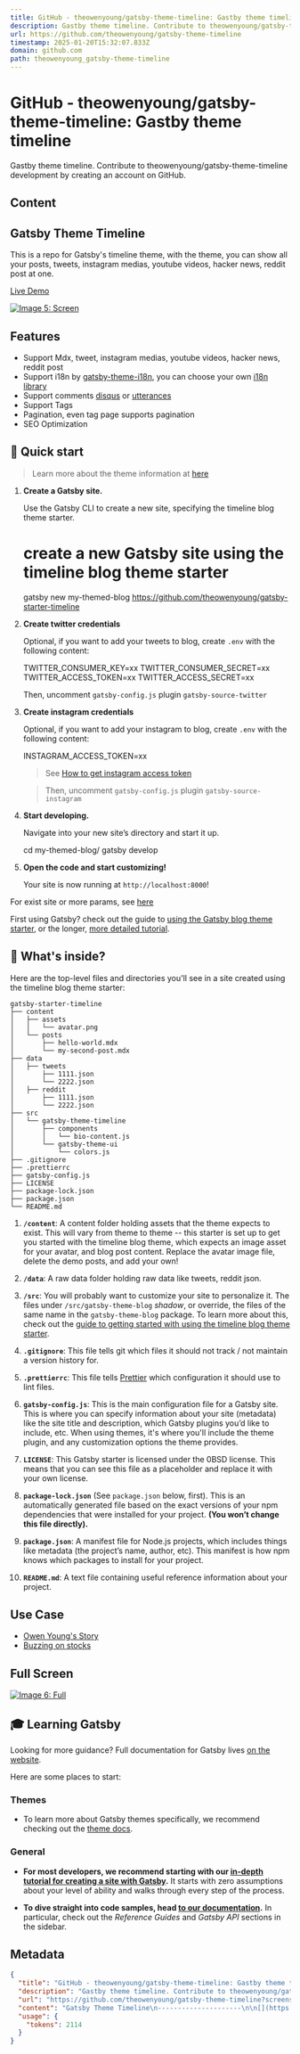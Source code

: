 ```yaml
---
title: GitHub - theowenyoung/gatsby-theme-timeline: Gastby theme timeline
description: Gastby theme timeline. Contribute to theowenyoung/gatsby-theme-timeline development by creating an account on GitHub.
url: https://github.com/theowenyoung/gatsby-theme-timeline
timestamp: 2025-01-20T15:32:07.833Z
domain: github.com
path: theowenyoung_gatsby-theme-timeline
---
```


# GitHub - theowenyoung/gatsby-theme-timeline: Gastby theme timeline


Gastby theme timeline. Contribute to theowenyoung/gatsby-theme-timeline development by creating an account on GitHub.


## Content

Gatsby Theme Timeline
---------------------

[](https://github.com/theowenyoung/gatsby-theme-timeline?screenshot=true#gatsby-theme-timeline)

This is a repo for Gatsby's timeline theme, with the theme, you can show all your posts, tweets, instagram medias, youtube videos, hacker news, reddit post at one.

[Live Demo](https://gatsby-theme-timeline.owenyoung.com/)

[![Image 5: Screen](https://camo.githubusercontent.com/a5d4d44d5f4a05ee4b41c2911491b245d02281fb0dd00dfa55958fa70ae35d9e/68747470733a2f2f692e696d6775722e636f6d2f367949544934452e706e67)](https://camo.githubusercontent.com/a5d4d44d5f4a05ee4b41c2911491b245d02281fb0dd00dfa55958fa70ae35d9e/68747470733a2f2f692e696d6775722e636f6d2f367949544934452e706e67)

Features
--------

[](https://github.com/theowenyoung/gatsby-theme-timeline?screenshot=true#features)

*   Support Mdx, tweet, instagram medias, youtube videos, hacker news, reddit post
*   Support i18n by [gatsby-theme-i18n](https://www.gatsbyjs.com/plugins/gatsby-theme-i18n/), you can choose your own [i18n library](https://github.com/gatsbyjs/themes/tree/master/packages)
*   Support comments [disqus](https://disqus.com/) or [utterances](https://utteranc.es/)
*   Support Tags
*   Pagination, even tag page supports pagination
*   SEO Optimization

🚀 Quick start
--------------

[](https://github.com/theowenyoung/gatsby-theme-timeline?screenshot=true#-quick-start)

> Learn more about the theme information at [here](https://github.com/theowenyoung/gatsby-theme-timeline/tree/main/packages/gatsby-theme-timeline#readme)

1.  **Create a Gatsby site.**
    
    Use the Gatsby CLI to create a new site, specifying the timeline blog theme starter.
    
    # create a new Gatsby site using the timeline blog theme starter
    gatsby new my-themed-blog https://github.com/theowenyoung/gatsby-starter-timeline
    
2.  **Create twitter credentials**
    
    Optional, if you want to add your tweets to blog, create `.env` with the following content:
    
    TWITTER\_CONSUMER\_KEY\=xx
    TWITTER\_CONSUMER\_SECRET\=xx
    TWITTER\_ACCESS\_TOKEN\=xx
    TWITTER\_ACCESS\_SECRET\=xx
    
    Then, uncomment `gatsby-config.js` plugin `gatsby-source-twitter`
    
3.  **Create instagram credentials**
    
    Optional, if you want to add your instagram to blog, create `.env` with the following content:
    
    INSTAGRAM\_ACCESS\_TOKEN\=xx
    
    > See [How to get instagram access token](https://github.com/nbcommunication/InstagramBasicDisplayApi#creating-a-facebook-app)
    
    > Then, uncomment `gatsby-config.js` plugin `gatsby-source-instagram`
    
4.  **Start developing.**
    
    Navigate into your new site’s directory and start it up.
    
    cd my-themed-blog/
    gatsby develop
    
5.  **Open the code and start customizing!**
    
    Your site is now running at `http://localhost:8000`!
    

For exist site or more params, see [here](https://github.com/theowenyoung/gatsby-theme-timeline/tree/main/packages/gatsby-theme-timeline#readme)

First using Gatsby? check out the guide to [using the Gatsby blog theme starter](https://gatsbyjs.com/docs/themes/using-a-gatsby-theme), or the longer, [more detailed tutorial](https://gatsbyjs.com/tutorial/using-a-theme).

🧐 What's inside?
-----------------

[](https://github.com/theowenyoung/gatsby-theme-timeline?screenshot=true#-whats-inside)

Here are the top-level files and directories you'll see in a site created using the timeline blog theme starter:

```
gatsby-starter-timeline
├── content
│   ├── assets
│   │   └── avatar.png
│   └── posts
│       ├── hello-world.mdx
│       └── my-second-post.mdx
├── data
│   ├── tweets
│       ├── 1111.json
│       └── 2222.json
│   ├── reddit
│       ├── 1111.json
│       └── 2222.json
├── src
│   └── gatsby-theme-timeline
│       ├── components
│       │   └── bio-content.js
│       └── gatsby-theme-ui
│           └── colors.js
├── .gitignore
├── .prettierrc
├── gatsby-config.js
├── LICENSE
├── package-lock.json
├── package.json
└── README.md
```

1.  **`/content`**: A content folder holding assets that the theme expects to exist. This will vary from theme to theme -- this starter is set up to get you started with the timeline blog theme, which expects an image asset for your avatar, and blog post content. Replace the avatar image file, delete the demo posts, and add your own!
    
2.  **`/data`**: A raw data folder holding raw data like tweets, reddit json.
    
3.  **`/src`**: You will probably want to customize your site to personalize it. The files under `/src/gatsby-theme-blog` _shadow_, or override, the files of the same name in the `gatsby-theme-blog` package. To learn more about this, check out the [guide to getting started with using the timeline blog theme starter](https://gatsbyjs.com/docs/themes/using-a-gatsby-theme).
    
4.  **`.gitignore`**: This file tells git which files it should not track / not maintain a version history for.
    
5.  **`.prettierrc`**: This file tells [Prettier](https://prettier.io/) which configuration it should use to lint files.
    
6.  **`gatsby-config.js`**: This is the main configuration file for a Gatsby site. This is where you can specify information about your site (metadata) like the site title and description, which Gatsby plugins you’d like to include, etc. When using themes, it's where you'll include the theme plugin, and any customization options the theme provides.
    
7.  **`LICENSE`**: This Gatsby starter is licensed under the 0BSD license. This means that you can see this file as a placeholder and replace it with your own license.
    
8.  **`package-lock.json`** (See `package.json` below, first). This is an automatically generated file based on the exact versions of your npm dependencies that were installed for your project. **(You won’t change this file directly).**
    
9.  **`package.json`**: A manifest file for Node.js projects, which includes things like metadata (the project’s name, author, etc). This manifest is how npm knows which packages to install for your project.
    
10.  **`README.md`**: A text file containing useful reference information about your project.
    

Use Case
--------

[](https://github.com/theowenyoung/gatsby-theme-timeline?screenshot=true#use-case)

*   [Owen Young's Story](https://blog.owenyoung.com/)
*   [Buzzing on stocks](https://stocks.buzzing.cc/)

Full Screen
-----------

[](https://github.com/theowenyoung/gatsby-theme-timeline?screenshot=true#full-screen)

[![Image 6: Full](https://camo.githubusercontent.com/263059e57c8960092b1d18dc3d85a04d5a70c36830824906211362f4215faf39/68747470733a2f2f692e696d6775722e636f6d2f7244664a7572792e6a7067)](https://camo.githubusercontent.com/263059e57c8960092b1d18dc3d85a04d5a70c36830824906211362f4215faf39/68747470733a2f2f692e696d6775722e636f6d2f7244664a7572792e6a7067)

🎓 Learning Gatsby
------------------

[](https://github.com/theowenyoung/gatsby-theme-timeline?screenshot=true#-learning-gatsby)

Looking for more guidance? Full documentation for Gatsby lives [on the website](https://www.gatsbyjs.com/).

Here are some places to start:

### Themes

[](https://github.com/theowenyoung/gatsby-theme-timeline?screenshot=true#themes)

*   To learn more about Gatsby themes specifically, we recommend checking out the [theme docs](https://www.gatsbyjs.com/docs/themes/).

### General

[](https://github.com/theowenyoung/gatsby-theme-timeline?screenshot=true#general)

*   **For most developers, we recommend starting with our [in-depth tutorial for creating a site with Gatsby](https://www.gatsbyjs.com/tutorial/).** It starts with zero assumptions about your level of ability and walks through every step of the process.
    
*   **To dive straight into code samples, head [to our documentation](https://www.gatsbyjs.com/docs/).** In particular, check out the _Reference Guides_ and _Gatsby API_ sections in the sidebar.

## Metadata

```json
{
  "title": "GitHub - theowenyoung/gatsby-theme-timeline: Gastby theme timeline",
  "description": "Gastby theme timeline. Contribute to theowenyoung/gatsby-theme-timeline development by creating an account on GitHub.",
  "url": "https://github.com/theowenyoung/gatsby-theme-timeline?screenshot=true",
  "content": "Gatsby Theme Timeline\n---------------------\n\n[](https://github.com/theowenyoung/gatsby-theme-timeline?screenshot=true#gatsby-theme-timeline)\n\nThis is a repo for Gatsby's timeline theme, with the theme, you can show all your posts, tweets, instagram medias, youtube videos, hacker news, reddit post at one.\n\n[Live Demo](https://gatsby-theme-timeline.owenyoung.com/)\n\n[![Image 5: Screen](https://camo.githubusercontent.com/a5d4d44d5f4a05ee4b41c2911491b245d02281fb0dd00dfa55958fa70ae35d9e/68747470733a2f2f692e696d6775722e636f6d2f367949544934452e706e67)](https://camo.githubusercontent.com/a5d4d44d5f4a05ee4b41c2911491b245d02281fb0dd00dfa55958fa70ae35d9e/68747470733a2f2f692e696d6775722e636f6d2f367949544934452e706e67)\n\nFeatures\n--------\n\n[](https://github.com/theowenyoung/gatsby-theme-timeline?screenshot=true#features)\n\n*   Support Mdx, tweet, instagram medias, youtube videos, hacker news, reddit post\n*   Support i18n by [gatsby-theme-i18n](https://www.gatsbyjs.com/plugins/gatsby-theme-i18n/), you can choose your own [i18n library](https://github.com/gatsbyjs/themes/tree/master/packages)\n*   Support comments [disqus](https://disqus.com/) or [utterances](https://utteranc.es/)\n*   Support Tags\n*   Pagination, even tag page supports pagination\n*   SEO Optimization\n\n🚀 Quick start\n--------------\n\n[](https://github.com/theowenyoung/gatsby-theme-timeline?screenshot=true#-quick-start)\n\n> Learn more about the theme information at [here](https://github.com/theowenyoung/gatsby-theme-timeline/tree/main/packages/gatsby-theme-timeline#readme)\n\n1.  **Create a Gatsby site.**\n    \n    Use the Gatsby CLI to create a new site, specifying the timeline blog theme starter.\n    \n    # create a new Gatsby site using the timeline blog theme starter\n    gatsby new my-themed-blog https://github.com/theowenyoung/gatsby-starter-timeline\n    \n2.  **Create twitter credentials**\n    \n    Optional, if you want to add your tweets to blog, create `.env` with the following content:\n    \n    TWITTER\\_CONSUMER\\_KEY\\=xx\n    TWITTER\\_CONSUMER\\_SECRET\\=xx\n    TWITTER\\_ACCESS\\_TOKEN\\=xx\n    TWITTER\\_ACCESS\\_SECRET\\=xx\n    \n    Then, uncomment `gatsby-config.js` plugin `gatsby-source-twitter`\n    \n3.  **Create instagram credentials**\n    \n    Optional, if you want to add your instagram to blog, create `.env` with the following content:\n    \n    INSTAGRAM\\_ACCESS\\_TOKEN\\=xx\n    \n    > See [How to get instagram access token](https://github.com/nbcommunication/InstagramBasicDisplayApi#creating-a-facebook-app)\n    \n    > Then, uncomment `gatsby-config.js` plugin `gatsby-source-instagram`\n    \n4.  **Start developing.**\n    \n    Navigate into your new site’s directory and start it up.\n    \n    cd my-themed-blog/\n    gatsby develop\n    \n5.  **Open the code and start customizing!**\n    \n    Your site is now running at `http://localhost:8000`!\n    \n\nFor exist site or more params, see [here](https://github.com/theowenyoung/gatsby-theme-timeline/tree/main/packages/gatsby-theme-timeline#readme)\n\nFirst using Gatsby? check out the guide to [using the Gatsby blog theme starter](https://gatsbyjs.com/docs/themes/using-a-gatsby-theme), or the longer, [more detailed tutorial](https://gatsbyjs.com/tutorial/using-a-theme).\n\n🧐 What's inside?\n-----------------\n\n[](https://github.com/theowenyoung/gatsby-theme-timeline?screenshot=true#-whats-inside)\n\nHere are the top-level files and directories you'll see in a site created using the timeline blog theme starter:\n\n```\ngatsby-starter-timeline\n├── content\n│   ├── assets\n│   │   └── avatar.png\n│   └── posts\n│       ├── hello-world.mdx\n│       └── my-second-post.mdx\n├── data\n│   ├── tweets\n│       ├── 1111.json\n│       └── 2222.json\n│   ├── reddit\n│       ├── 1111.json\n│       └── 2222.json\n├── src\n│   └── gatsby-theme-timeline\n│       ├── components\n│       │   └── bio-content.js\n│       └── gatsby-theme-ui\n│           └── colors.js\n├── .gitignore\n├── .prettierrc\n├── gatsby-config.js\n├── LICENSE\n├── package-lock.json\n├── package.json\n└── README.md\n```\n\n1.  **`/content`**: A content folder holding assets that the theme expects to exist. This will vary from theme to theme -- this starter is set up to get you started with the timeline blog theme, which expects an image asset for your avatar, and blog post content. Replace the avatar image file, delete the demo posts, and add your own!\n    \n2.  **`/data`**: A raw data folder holding raw data like tweets, reddit json.\n    \n3.  **`/src`**: You will probably want to customize your site to personalize it. The files under `/src/gatsby-theme-blog` _shadow_, or override, the files of the same name in the `gatsby-theme-blog` package. To learn more about this, check out the [guide to getting started with using the timeline blog theme starter](https://gatsbyjs.com/docs/themes/using-a-gatsby-theme).\n    \n4.  **`.gitignore`**: This file tells git which files it should not track / not maintain a version history for.\n    \n5.  **`.prettierrc`**: This file tells [Prettier](https://prettier.io/) which configuration it should use to lint files.\n    \n6.  **`gatsby-config.js`**: This is the main configuration file for a Gatsby site. This is where you can specify information about your site (metadata) like the site title and description, which Gatsby plugins you’d like to include, etc. When using themes, it's where you'll include the theme plugin, and any customization options the theme provides.\n    \n7.  **`LICENSE`**: This Gatsby starter is licensed under the 0BSD license. This means that you can see this file as a placeholder and replace it with your own license.\n    \n8.  **`package-lock.json`** (See `package.json` below, first). This is an automatically generated file based on the exact versions of your npm dependencies that were installed for your project. **(You won’t change this file directly).**\n    \n9.  **`package.json`**: A manifest file for Node.js projects, which includes things like metadata (the project’s name, author, etc). This manifest is how npm knows which packages to install for your project.\n    \n10.  **`README.md`**: A text file containing useful reference information about your project.\n    \n\nUse Case\n--------\n\n[](https://github.com/theowenyoung/gatsby-theme-timeline?screenshot=true#use-case)\n\n*   [Owen Young's Story](https://blog.owenyoung.com/)\n*   [Buzzing on stocks](https://stocks.buzzing.cc/)\n\nFull Screen\n-----------\n\n[](https://github.com/theowenyoung/gatsby-theme-timeline?screenshot=true#full-screen)\n\n[![Image 6: Full](https://camo.githubusercontent.com/263059e57c8960092b1d18dc3d85a04d5a70c36830824906211362f4215faf39/68747470733a2f2f692e696d6775722e636f6d2f7244664a7572792e6a7067)](https://camo.githubusercontent.com/263059e57c8960092b1d18dc3d85a04d5a70c36830824906211362f4215faf39/68747470733a2f2f692e696d6775722e636f6d2f7244664a7572792e6a7067)\n\n🎓 Learning Gatsby\n------------------\n\n[](https://github.com/theowenyoung/gatsby-theme-timeline?screenshot=true#-learning-gatsby)\n\nLooking for more guidance? Full documentation for Gatsby lives [on the website](https://www.gatsbyjs.com/).\n\nHere are some places to start:\n\n### Themes\n\n[](https://github.com/theowenyoung/gatsby-theme-timeline?screenshot=true#themes)\n\n*   To learn more about Gatsby themes specifically, we recommend checking out the [theme docs](https://www.gatsbyjs.com/docs/themes/).\n\n### General\n\n[](https://github.com/theowenyoung/gatsby-theme-timeline?screenshot=true#general)\n\n*   **For most developers, we recommend starting with our [in-depth tutorial for creating a site with Gatsby](https://www.gatsbyjs.com/tutorial/).** It starts with zero assumptions about your level of ability and walks through every step of the process.\n    \n*   **To dive straight into code samples, head [to our documentation](https://www.gatsbyjs.com/docs/).** In particular, check out the _Reference Guides_ and _Gatsby API_ sections in the sidebar.",
  "usage": {
    "tokens": 2114
  }
}
```
